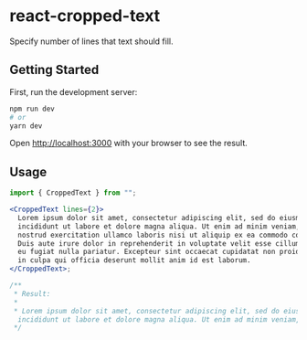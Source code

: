 # react-cropped-text

Specify number of lines that text should fill.

## Getting Started

First, run the development server:

```bash
npm run dev
# or
yarn dev
```

Open [http://localhost:3000](http://localhost:3000) with your browser to see the result.

## Usage

```jsx
import { CroppedText } from "";

<CroppedText lines={2}>
  Lorem ipsum dolor sit amet, consectetur adipiscing elit, sed do eiusmod tempor
  incididunt ut labore et dolore magna aliqua. Ut enim ad minim veniam, quis
  nostrud exercitation ullamco laboris nisi ut aliquip ex ea commodo consequat.
  Duis aute irure dolor in reprehenderit in voluptate velit esse cillum dolore
  eu fugiat nulla pariatur. Excepteur sint occaecat cupidatat non proident, sunt
  in culpa qui officia deserunt mollit anim id est laborum.
</CroppedText>;

/**
 * Result:
 *
 * Lorem ipsum dolor sit amet, consectetur adipiscing elit, sed do eiusmod tempor
  incididunt ut labore et dolore magna aliqua. Ut enim ad minim veniam, quis...
 */
```
